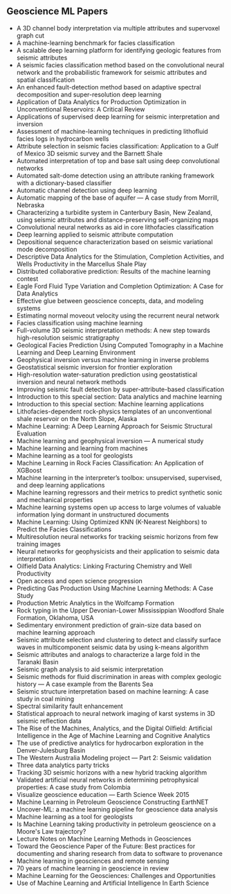 <h2>Geoscience ML Papers</h2>


<ul>

                             

 <li><a target="_blank" href="https://github.com/manjunath5496/Geoscience-ML-Papers/blob/master/gml(1).pdf" style="text-decoration:none;">A 3D channel body interpretation via multiple attributes and supervoxel graph cut</a></li>

 <li><a target="_blank" href="https://github.com/manjunath5496/Geoscience-ML-Papers/blob/master/gml(2).pdf" style="text-decoration:none;">A machine-learning benchmark for facies classification</a></li>

<li><a target="_blank" href="https://github.com/manjunath5496/Geoscience-ML-Papers/blob/master/gml(3).pdf" style="text-decoration:none;">A scalable deep learning platform for identifying geologic features from seismic attributes</a></li>
 <li><a target="_blank" href="https://github.com/manjunath5496/Geoscience-ML-Papers/blob/master/gml(4).pdf" style="text-decoration:none;">A seismic facies classification method based on the convolutional neural network and the probabilistic framework for seismic attributes and spatial classification</a></li>                              
<li><a target="_blank" href="https://github.com/manjunath5496/Geoscience-ML-Papers/blob/master/gml(5).pdf" style="text-decoration:none;">An enhanced fault-detection method based on adaptive spectral decomposition and super-resolution deep learning</a></li>
<li><a target="_blank" href="https://github.com/manjunath5496/Geoscience-ML-Papers/blob/master/gml(6).pdf" style="text-decoration:none;">Application of Data Analytics for Production Optimization in Unconventional Reservoirs: A Critical Review</a></li>
 <li><a target="_blank" href="https://github.com/manjunath5496/Geoscience-ML-Papers/blob/master/gml(7).pdf" style="text-decoration:none;">Applications of supervised deep learning for seismic interpretation and inversion</a></li>

 <li><a target="_blank" href="https://github.com/manjunath5496/Geoscience-ML-Papers/blob/master/gml(8).pdf" style="text-decoration:none;"> Assessment of machine-learning techniques in predicting lithofluid facies logs in hydrocarbon wells </a></li>
   <li><a target="_blank" href="https://github.com/manjunath5496/Geoscience-ML-Papers/blob/master/gml(9).pdf" style="text-decoration:none;">Attribute selection in seismic facies classification: Application to a Gulf of Mexico 3D seismic survey and the Barnett Shale</a></li>
  
   
 <li><a target="_blank" href="https://github.com/manjunath5496/Geoscience-ML-Papers/blob/master/gml(10).pdf" style="text-decoration:none;">Automated interpretation of top and base salt using deep convolutional networks</a></li>                              
<li><a target="_blank" href="https://github.com/manjunath5496/Geoscience-ML-Papers/blob/master/gml(11).pdf" style="text-decoration:none;">Automated salt-dome detection using an attribute ranking framework with a dictionary-based classifier</a></li>
<li><a target="_blank" href="https://github.com/manjunath5496/Geoscience-ML-Papers/blob/master/gml(12).pdf" style="text-decoration:none;">Automatic channel detection using deep learning</a></li>
<li><a target="_blank" href="https://github.com/manjunath5496/Geoscience-ML-Papers/blob/master/gml(13).pdf" style="text-decoration:none;">Automatic mapping of the base of aquifer — A case study from Morrill, Nebraska</a></li>

<li><a target="_blank" href="https://github.com/manjunath5496/Geoscience-ML-Papers/blob/master/gml(14).pdf" style="text-decoration:none;">Characterizing a turbidite system in Canterbury Basin, New Zealand, using seismic attributes and distance-preserving self-organizing maps</a></li>
                              
<li><a target="_blank" href="https://github.com/manjunath5496/Geoscience-ML-Papers/blob/master/gml(15).pdf" style="text-decoration:none;">Convolutional neural networks as aid in core lithofacies classification</a></li>

<li><a target="_blank" href="https://github.com/manjunath5496/Geoscience-ML-Papers/blob/master/gml(16).pdf" style="text-decoration:none;">Deep learning applied to seismic attribute computation</a></li>

  <li><a target="_blank" href="https://github.com/manjunath5496/Geoscience-ML-Papers/blob/master/gml(17).pdf" style="text-decoration:none;">
Depositional sequence characterization based on seismic variational mode decomposition</a></li>   
  
<li><a target="_blank" href="https://github.com/manjunath5496/Geoscience-ML-Papers/blob/master/gml(18).pdf" style="text-decoration:none;">Descriptive Data Analytics for the Stimulation, Completion Activities, and Wells Productivity in the Marcellus Shale Play</a></li> 

  
<li><a target="_blank" href="https://github.com/manjunath5496/Geoscience-ML-Papers/blob/master/gml(19).pdf" style="text-decoration:none;">Distributed collaborative prediction: Results of the machine learning contest</a></li> 

<li><a target="_blank" href="https://github.com/manjunath5496/Geoscience-ML-Papers/blob/master/gml(20).pdf" style="text-decoration:none;">
Eagle Ford Fluid Type Variation and Completion Optimization: A Case for Data Analytics</a></li>

<li><a target="_blank" href="https://github.com/manjunath5496/Geoscience-ML-Papers/blob/master/gml(21).pdf" style="text-decoration:none;">Effective glue between geoscience concepts, data, and modeling systems</a></li>
<li><a target="_blank" href="https://github.com/manjunath5496/Geoscience-ML-Papers/blob/master/gml(22).pdf" style="text-decoration:none;">Estimating normal moveout velocity using the recurrent neural network</a></li> 
 <li><a target="_blank" href="https://github.com/manjunath5496/Geoscience-ML-Papers/blob/master/gml(23).pdf" style="text-decoration:none;">Facies classification using machine learning</a></li> 
 

   <li><a target="_blank" href="https://github.com/manjunath5496/Geoscience-ML-Papers/blob/master/gml(24).pdf" style="text-decoration:none;">Full-volume 3D seismic interpretation methods: A new step towards high-resolution seismic stratigraphy</a></li>
 
   <li><a target="_blank" href="https://github.com/manjunath5496/Geoscience-ML-Papers/blob/master/gml(25).pdf" style="text-decoration:none;">Geological Facies Prediction Using Computed Tomography in a Machine Learning and Deep Learning Environment</a></li>                              
 <li><a target="_blank" href="https://github.com/manjunath5496/Geoscience-ML-Papers/blob/master/gml(26).pdf" style="text-decoration:none;">Geophysical inversion versus machine learning in inverse problems</a></li>
 <li><a target="_blank" href="https://github.com/manjunath5496/Geoscience-ML-Papers/blob/master/gml(27).pdf" style="text-decoration:none;">Geostatistical seismic inversion for frontier exploration</a></li>
   
 
   <li><a target="_blank" href="https://github.com/manjunath5496/Geoscience-ML-Papers/blob/master/gml(28).pdf" style="text-decoration:none;">High-resolution water-saturation prediction using geostatistical inversion and neural network methods</a></li>
 
   <li><a target="_blank" href="https://github.com/manjunath5496/Geoscience-ML-Papers/blob/master/gml(29).pdf" style="text-decoration:none;">Improving seismic fault detection by super-attribute-based classification</a></li>                              

  <li><a target="_blank" href="https://github.com/manjunath5496/Geoscience-ML-Papers/blob/master/gml(30).pdf" style="text-decoration:none;">Introduction to this special section:
Data analytics and machine learning</a></li>
 
   <li><a target="_blank" href="https://github.com/manjunath5496/Geoscience-ML-Papers/blob/master/gml(31).pdf" style="text-decoration:none;">Introduction to this special section: Machine learning applications</a></li> 
    <li><a target="_blank" href="https://github.com/manjunath5496/Geoscience-ML-Papers/blob/master/gml(32).pdf" style="text-decoration:none;">
Lithofacies-dependent rock-physics templates of an unconventional shale reservoir on the North Slope, Alaska</a></li> 

   <li><a target="_blank" href="https://github.com/manjunath5496/Geoscience-ML-Papers/blob/master/gml(33).pdf" style="text-decoration:none;">Machine Learning: A Deep Learning Approach for Seismic Structural Evaluation</a></li>                              

  <li><a target="_blank" href="https://github.com/manjunath5496/Geoscience-ML-Papers/blob/master/gml(34).pdf" style="text-decoration:none;">Machine learning and geophysical inversion — A numerical study</a></li> 
 
  <li><a target="_blank" href="https://github.com/manjunath5496/Geoscience-ML-Papers/blob/master/gml(35).pdf" style="text-decoration:none;">Machine learning and learning from machines</a></li> 

  <li><a target="_blank" href="https://github.com/manjunath5496/Geoscience-ML-Papers/blob/master/gml(36).pdf" style="text-decoration:none;">Machine learning as a tool for geologists</a></li> 
 
<li><a target="_blank" href="https://github.com/manjunath5496/Geoscience-ML-Papers/blob/master/gml(37).pdf" style="text-decoration:none;">Machine Learning in Rock Facies Classification: An Application of XGBoost</a></li>
 <li><a target="_blank" href="https://github.com/manjunath5496/Geoscience-ML-Papers/blob/master/gml(38).pdf" style="text-decoration:none;">Machine learning in the interpreter’s toolbox: unsupervised, supervised, and deep learning applications</a></li>
<li><a target="_blank" href="https://github.com/manjunath5496/Geoscience-ML-Papers/blob/master/gml(39).pdf" style="text-decoration:none;">Machine learning regressors and their metrics to predict synthetic sonic and mechanical properties</a></li>
 <li><a target="_blank" href="https://github.com/manjunath5496/Geoscience-ML-Papers/blob/master/gml(40).pdf" style="text-decoration:none;">Machine learning systems open up access to large volumes of valuable information lying dormant in unstructured documents</a></li>                              
<li><a target="_blank" href="https://github.com/manjunath5496/Geoscience-ML-Papers/blob/master/gml(41).pdf" style="text-decoration:none;">Machine Learning: Using Optimized KNN (K-Nearest Neighbors) to Predict the Facies Classifications</a></li>
<li><a target="_blank" href="https://github.com/manjunath5496/Geoscience-ML-Papers/blob/master/gml(42).pdf" style="text-decoration:none;">Multiresolution neural networks for tracking seismic horizons from few training images</a></li>
 
  <li><a target="_blank" href="https://github.com/manjunath5496/Geoscience-ML-Papers/blob/master/gml(43).pdf" style="text-decoration:none;">Neural networks for geophysicists and their application to seismic data interpretation</a></li>
 <li><a target="_blank" href="https://github.com/manjunath5496/Geoscience-ML-Papers/blob/master/gml(44).pdf" style="text-decoration:none;">Oilfield Data Analytics: Linking Fracturing Chemistry and Well Productivity</a></li>
   <li><a target="_blank" href="https://github.com/manjunath5496/Geoscience-ML-Papers/blob/master/gml(45).pdf" style="text-decoration:none;">Open access and open science progression</a></li>  
   
<li><a target="_blank" href="https://github.com/manjunath5496/Geoscience-ML-Papers/blob/master/gml(46).pdf" style="text-decoration:none;">Predicting Gas Production Using Machine Learning Methods: A Case Study</a></li> 
                             
<li><a target="_blank" href="https://github.com/manjunath5496/Geoscience-ML-Papers/blob/master/gml(47).pdf" style="text-decoration:none;">Production Metric Analytics in the Wolfcamp Formation</a></li>
<li><a target="_blank" href="https://github.com/manjunath5496/Geoscience-ML-Papers/blob/master/gml(48).pdf" style="text-decoration:none;">Rock typing in the Upper Devonian-Lower Mississippian Woodford Shale Formation, Oklahoma, USA</a></li>

<li><a target="_blank" href="https://github.com/manjunath5496/Geoscience-ML-Papers/blob/master/gml(49).pdf" style="text-decoration:none;">Sedimentary environment prediction of grain-size data based on machine learning approach</a></li>
                              
<li><a target="_blank" href="https://github.com/manjunath5496/Geoscience-ML-Papers/blob/master/gml(50).pdf" style="text-decoration:none;">Seismic attribute selection and clustering to detect and classify surface waves in multicomponent seismic data by using k-means algorithm</a></li>
<li><a target="_blank" href="https://github.com/manjunath5496/Geoscience-ML-Papers/blob/master/gml(51).pdf" style="text-decoration:none;">Seismic attributes and analogs to characterize a large fold in the Taranaki Basin</a></li>
<li><a target="_blank" href="https://github.com/manjunath5496/Geoscience-ML-Papers/blob/master/gml(52).pdf" style="text-decoration:none;">Seismic graph analysis to aid seismic interpretation</a></li>

<li><a target="_blank" href="https://github.com/manjunath5496/Geoscience-ML-Papers/blob/master/gml(53).pdf" style="text-decoration:none;">Seismic methods for fluid discrimination in areas with complex geologic history — A case example from the Barents Sea</a></li>
 
<li><a target="_blank" href="https://github.com/manjunath5496/Geoscience-ML-Papers/blob/master/gml(54).pdf" style="text-decoration:none;">Seismic structure interpretation based on machine learning: A case study in coal mining</a></li>

<li><a target="_blank" href="https://github.com/manjunath5496/Geoscience-ML-Papers/blob/master/gml(55).pdf" style="text-decoration:none;">Spectral similarity fault enhancement</a></li>
 
  <li><a target="_blank" href="https://github.com/manjunath5496/Geoscience-ML-Papers/blob/master/gml(56).pdf" style="text-decoration:none;">Statistical approach to neural network imaging of karst systems in 3D seismic reflection data </a></li>                              

  <li><a target="_blank" href="https://github.com/manjunath5496/Geoscience-ML-Papers/blob/master/gml(57).pdf" style="text-decoration:none;">The Rise of the Machines, Analytics, and the Digital Oilfield: Artificial Intelligence in the Age of Machine Learning and Cognitive Analytics</a></li>
 
   <li><a target="_blank" href="https://github.com/manjunath5496/Geoscience-ML-Papers/blob/master/gml(58).pdf" style="text-decoration:none;">The use of predictive analytics for hydrocarbon exploration in the Denver-Julesburg Basin</a></li>
    <li><a target="_blank" href="https://github.com/manjunath5496/Geoscience-ML-Papers/blob/master/gml(59).pdf" style="text-decoration:none;">The Western Australia Modeling project — Part 2: Seismic validation</a></li>
 
  <li><a target="_blank" href="https://github.com/manjunath5496/Geoscience-ML-Papers/blob/master/gml(60).pdf" style="text-decoration:none;">Three data analytics party tricks</a></li>
 
   <li><a target="_blank" href="https://github.com/manjunath5496/Geoscience-ML-Papers/blob/master/gml(61).pdf" style="text-decoration:none;">Tracking 3D seismic horizons with a new hybrid tracking algorithm</a></li>
 
   <li><a target="_blank" href="https://github.com/manjunath5496/Geoscience-ML-Papers/blob/master/gml(62).pdf" style="text-decoration:none;">Validated artificial neural networks in determining petrophysical properties: A case study from Colombia</a></li>
 
   <li><a target="_blank" href="https://github.com/manjunath5496/Geoscience-ML-Papers/blob/master/gml(63).pdf" style="text-decoration:none;">Visualize geoscience education — Earth Science Week 2015</a></li>                              


<li><a target="_blank" href="https://github.com/manjunath5496/Geoscience-ML-Papers/blob/master/gml(64).pdf" style="text-decoration:none;">Machine Learning in Petroleum Geoscience Constructing EarthNET</a></li>
 
   <li><a target="_blank" href="https://github.com/manjunath5496/Geoscience-ML-Papers/blob/master/gml(65).pdf" style="text-decoration:none;">Uncover-ML: a machine learning pipeline for geoscience data analysis</a></li> 

   <li><a target="_blank" href="https://github.com/manjunath5496/Geoscience-ML-Papers/blob/master/gml(66).pdf" style="text-decoration:none;">Machine learning as a tool for geologists</a></li> 
 
   <li><a target="_blank" href="https://github.com/manjunath5496/Geoscience-ML-Papers/blob/master/gml(67).pdf" style="text-decoration:none;">Is Machine Learning taking productivity in petroleum geoscience on a Moore's Law trajectory?</a></li>                              

  <li><a target="_blank" href="https://github.com/manjunath5496/Geoscience-ML-Papers/blob/master/gml(68).pdf" style="text-decoration:none;">Lecture Notes on Machine Learning Methods in Geosciences</a></li> 
 
  
   <li><a target="_blank" href="https://github.com/manjunath5496/Geoscience-ML-Papers/blob/master/gml(69).pdf" style="text-decoration:none;">Toward the Geoscience Paper of the Future: Best practices for documenting and sharing research from data to software to provenance</a></li>                              

  <li><a target="_blank" href="https://github.com/manjunath5496/Geoscience-ML-Papers/blob/master/gml(70).pdf" style="text-decoration:none;">Machine learning in geosciences and remote sensing</a></li> 
  
 
 <li><a target="_blank" href="https://github.com/manjunath5496/Geoscience-ML-Papers/blob/master/gml(71).pdf" style="text-decoration:none;">
70 years of machine learning in geoscience in review</a></li>
 
 <li><a target="_blank" href="https://github.com/manjunath5496/Geoscience-ML-Papers/blob/master/gml(72).pdf" style="text-decoration:none;">Machine Learning for the Geosciences:
Challenges and Opportunities</a></li> 
 
 <li><a target="_blank" href="https://github.com/manjunath5496/Geoscience-ML-Papers/blob/master/gml(73).pdf" style="text-decoration:none;">Use of Machine Learning and Artificial
Intelligence In Earth Science</a></li> 










  </ul>
